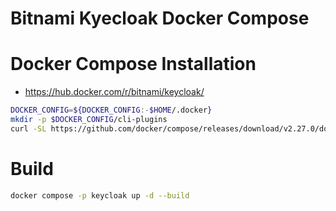 # Bitnami Kyecloak Docker Compose

# Docker Compose Installation

- https://hub.docker.com/r/bitnami/keycloak/
  
```bash
DOCKER_CONFIG=${DOCKER_CONFIG:-$HOME/.docker}
mkdir -p $DOCKER_CONFIG/cli-plugins
curl -SL https://github.com/docker/compose/releases/download/v2.27.0/docker-compose-linux-x86_64 -o $DOCKER_CONFIG/cli-plugins/docker-compose
```

# Build

```bash
docker compose -p keycloak up -d --build
```
